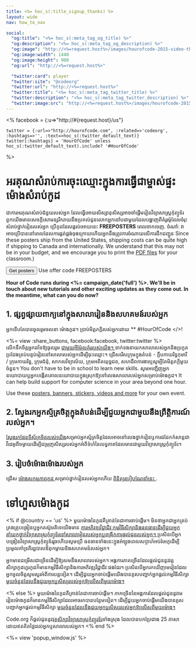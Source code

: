 ```yaml
---
title: <%= hoc_s(:title_signup_thanks) %>
layout: wide
nav: how_to_nav

social:
  "og:title": "<%= hoc_s(:meta_tag_og_title) %>"
  "og:description": "<%= hoc_s(:meta_tag_og_description) %>"
  "og:image": "http://<%=request.host%>/images/hourofcode-2015-video-thumbnail.png"
  "og:image:width": 1440
  "og:image:height": 900
  "og:url": "http://<%=request.host%>"

  "twitter:card": player
  "twitter:site": "@codeorg"
  "twitter:url": "http://<%=request.host%>"
  "twitter:title": "<%= hoc_s(:meta_tag_twitter_title) %>"
  "twitter:description": "<%= hoc_s(:meta_tag_twitter_description) %>"
  "twitter:image:src": "http://<%=request.host%>/images/hourofcode-2015-video-thumbnail.png"
---
```


<%
    facebook = {:u=>"http://#{request.host}/us"}

    twitter = {:url=>"http://hourofcode.com", :related=>'codeorg', :hashtags=>'', :text=>hoc_s(:twitter_default_text)}
    twitter[:hashtags] = 'HourOfCode' unless hoc_s(:twitter_default_text).include? '#HourOfCode'
%>

# អរគុណសំរាប់ការចុះឈ្មេាះក្នុងការធ្វើជាម្ចាស់ផ្ទះ ម៉ោងសំរាប់កូដ

ជាការអរគុណសំរាប់​ជំនួយរបស់​អ្នក​ ដែល​ធ្វើ​អោយ​សិស្សានុសិស្សអាច​ចាំផ្ដើម​រៀន​វិទ្យាសាស្រ្ត​កុំព្យូទ័រ ពួក​យើង​មាន​សេចក្ដី​សោមន្សរីករាយ​នឹង​ប្រគល់​ជូន​លោក​អ្នក​នៅបដា​មួយដែល​បង្ហាញពីគំរូរម៉ូដែល​ចំរុះ សំរាប់ថ្នាក់​រៀន​របស់​អ្នក ប្រើកូដដែល​ផ្លល់អោយ​នេះ **FREEPOSTERS** ពេល​ចាក​ចេញ. ចំណាំ: វាអាចប្រើបាននៅពេលដែលការផ្គត់ផ្គង់ចុងក្រោយហើយអ្នកនឹងត្រូវការចំណាយលើការដឹកជញ្ជូន Since these posters ship from the United States, shipping costs can be quite high if shipping to Canada and internationally. We understand that this may not be in your budget, and we encourage you to print the [PDF files](https://code.org/inspire) for your classroom.)  
  
[<button>Get posters</button>](https://store.code.org/products/code-org-posters-set-of-12) Use offer code FREEPOSTERS

  
**Hour of Code runs during <%= campaign_date('full') %>. We'll be in touch about new tutorials and other exciting updates as they come out. In the meantime, what can you do now?**

## 1. ផ្សព្វផ្សាយពាក្យនៅក្នុងសាលារៀននិងសហគមន៍របស់អ្នក

អ្នកទើបតែបានចូលរួមចលនា ម៉ោងកូដ។ ប្រាប់មិត្តភក្តិរបស់អ្នកដោយ ** #HourOfCode </>!</p> 

<%= view :share_buttons, facebook:facebook, twitter:twitter %>   
លើកទឹកចិត្តអ្នកដទៃឱ្យចូលរួម [ ជាមួយអ៊ីម៉ែលគំរូរបស់យើង។ ](<%= resolve_url('/promote/resources#sample-emails') %>)ទាក់ទងនាយកសាលារបស់អ្នកនិងប្រកួតប្រជែងគ្រប់បន្ទប់រៀននៅសាលារបស់អ្នកដើម្បីចុះឈ្មោះ។ ជ្រើសរើសក្រុមក្នុងតំបន់ - ក្លឹបកាយរិទ្ធកុមារី / ក្រុមកាយរិទ្ធ, ក្រុមជំនុំ, សាកលវិទ្យាល័យ, ក្រុមអតីតយុទ្ធជន, សហជីពការងារឬសូម្បីតែមិត្តភក្តិមួយចំនួន។ You don't have to be in school to learn new skills. សូមអញ្ជើញអ្នកនយោបាយឬអ្នកបង្កើតគោលនយោបាយក្នុងស្រុកឱ្យទៅលេងសាលារបស់អ្នកសម្រាប់ម៉ោងកូដ។ It can help build support for computer science in your area beyond one hour.

Use these [posters, banners, stickers, videos and more](<%= resolve_url('/promote/resources') %>) for your own event.

## 2. ស្វែងរកអ្នកស្ម័គ្រចិត្ដក្នុងតំបន់ដើម្បីជួយអ្នកជាមួយនឹងព្រឹត្តិការណ៍របស់អ្នក។

[ស្វែងរកផែនទីស្ម័គ្រចិត្តរបស់យើង](<%= resolve_url('https://code.org/volunteer/local') %>)សម្រាប់អ្នកស្ម័គ្រចិត្តដែលអាចទៅលេងថ្នាក់រៀនឬការជជែកកំសាន្តជាវីដេអូពីចម្ងាយដើម្បីជម្រុញសិស្សរបស់អ្នកអំពីទំហំនៃលទ្ធភាពដែលមានជាមួយ​វិទ្យាសាស្រ្តកុំព្យូទ័រ។

## 3. រៀបចំម៉ោងម៉ោងរបស់អ្នក

ជ្រើស [ ម៉ោងសកម្មភាពកូដ ](https://hourofcode.com/learn) សម្រាប់ថ្នាក់រៀនរបស់អ្នកហើយ [ពិនិត្យរបៀបណែនាំនេះ ](<%= resolve_url('/how-to') %>).

# ទៅហួសម៉ោង​កូដ

<% if @country == 'us' %> មួយម៉ោងនៃកូដគឺគ្រាន់តែជាការចាប់ផ្តើម។ មិនថាអ្នកជាអ្នកគ្រប់គ្រងគ្រូបង្រៀនឬអ្នកតស៊ូមតិទេយើងមាន [ការអភិវឌ្ឍវិជ្ជាជីវៈកម្មវិធីសិក្សានិងធនធានដើម្បីជួយអ្នកនាំយកថ្នាក់វិទ្យាសាស្រ្តកុំព្យូទ័រទៅសាលារៀនរបស់អ្នកឬពង្រីកការផ្តល់ជូនរបស់អ្នក។ ](https://code.org/yourschool)ប្រសិនបើអ្នកបង្រៀនវិទ្យាសាស្ត្រកុំព្យូទ័ររួចហើយសូមប្រើ ធនធានទាំងនេះក្នុងអំឡុងពេលសប្តាហ៍អប់រំអេកូដើម្បីប្រមូលគាំទ្រពីរដ្ឋបាលឪពុកម្តាយនិងសហគមន៍របស់អ្នក។

អ្នកមានជម្រើសជាច្រើនដើម្បីឱ្យសមនឹងសាលារបស់អ្នក។ អង្គការភាគច្រើនដែលផ្តល់ជូននូវវគ្គសិក្សាកូដហួរកូដក៏មានកម្មវិធីសិក្សានិងការអភិវឌ្ឍវិជ្ជាជីវៈផងដែរ។ ប្រសិនបើអ្នករកឃើញមេរៀនដែលអ្នកចូលចិត្តសូមសួរអំពីការបន្តទៀត។ ដើម្បីជួយអ្នកចាប់ផ្តើមយើងបានគូសបញ្ជាក់អ្នកផ្តល់កម្មវិធីសិក្សា [ មួយចំនួនដែលនឹងជួយអ្នកឬសិស្សរបស់អ្នកឱ្យលើសពីមួយម៉ោង។ ](https://hourofcode.com/beyond)

<% else %> មួយម៉ោងនៃកូដគឺគ្រាន់តែជាការចាប់ផ្តើម។ ភាគច្រើននៃអង្គការដែលផ្តល់ជូននូវមេរៀនម៉ោងកូដក៏មានកម្មវិធីសិក្សាដែលអាចរកបានបន្ថែមទៀត។ ដើម្បីជួយអ្នកចាប់ផ្តើមយើងបានគូសបញ្ជាក់អ្នកផ្តល់កម្មវិធីសិក្សា [ មួយចំនួនដែលនឹងជួយអ្នកឬសិស្សរបស់អ្នកឱ្យលើសពីមួយម៉ោង។ ](https://hourofcode.com/beyond)

Code.org ក៏ផ្តល់ជូននូវ[វគ្គសិក្សាវិទ្យាសាស្រ្តកុំព្យូរទ័រ](https://code.org/educate/curriculum/cs-fundamentals-international)ទាំងស្រុង ដែលបានបកប្រែជាង 25 ភាសាដោយឥតគិតថ្លៃដល់អ្នកឬសាលារបស់អ្នក។ <% end %>

<%= view 'popup_window.js' %>